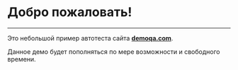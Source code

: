 # Добро пожаловать!
___
Это небольшой пример автотеста сайта [**demoqa.com**](https://demoqa.com/).

Данное демо будет пополняться по мере возможности и свободного времени.

